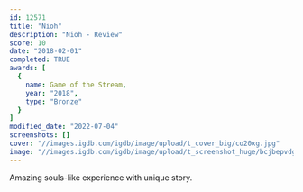 ```yaml
---
id: 12571
title: "Nioh"
description: "Nioh - Review"
score: 10
date: "2018-02-01"
completed: TRUE
awards: [
  {
    name: Game of the Stream,
    year: "2018",
    type: "Bronze"
  }
]
modified_date: "2022-07-04"
screenshots: []
cover: "//images.igdb.com/igdb/image/upload/t_cover_big/co20xg.jpg"
image: "//images.igdb.com/igdb/image/upload/t_screenshot_huge/bcjbepvdgpvur966q3j2.jpg"
---
```

Amazing souls-like experience with unique story.